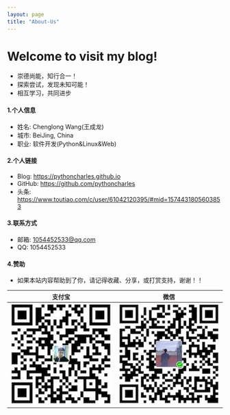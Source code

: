 ```yaml
---
layout: page
title: "About-Us"
---
```

# Welcome to visit my blog!
* 崇德尚能，知行合一！
* 探索尝试，发现未知可能！
* 相互学习，共同进步

#### 1.个人信息
+ 姓名: Chenglong Wang(王成龙)   
+ 城市: BeiJing, China  
+ 职业: 软件开发(Python&Linux&Web)  

#### 2.个人链接
+ Blog: <https://pythoncharles.github.io>  
+ GitHub: <https://github.com/pythoncharles>  
+ 头条: <https://www.toutiao.com/c/user/61042120395/#mid=1574431805603853>


#### 3.联系方式
+ 邮箱: 1054452533@qq.com  
+ QQ: 1054452533  

#### 4.赞助
+  如果本站内容帮助到了你，请记得收藏、分享，或打赏支持，谢谢！！   

|  支付宝   | 微信  |
|  ----  | ----  |
| ![支付宝](jpeg/alipy1.jpeg? "支付宝")|![微信](jpeg/wechat1.jpeg "微信") |
